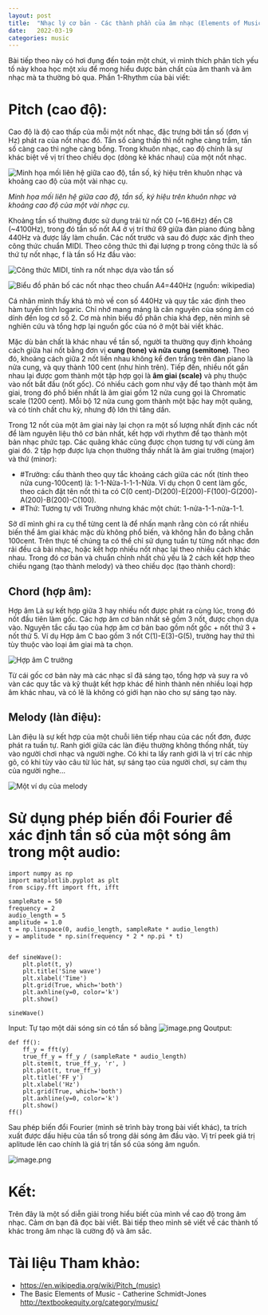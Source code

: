 ```yaml
---
layout: post
title:  "Nhạc lý cơ bản - Các thành phần của âm nhạc (Elements of Music) Phần 2: Pitch - Cao độ"
date:   2022-03-19
categories: music
---
```

Bài tiếp theo này có hơi đụng đến toán một chút, vì mình thích phân tích yếu tố này khoa học một xíu để mong hiểu được bản chất của âm thanh và âm nhạc mà ta thường bỏ qua.
Phần 1-Rhythm của bài viết: [](https://viblo.asia/p/nhac-ly-co-ban-cac-thanh-phan-cua-am-nhac-elements-of-music-phan-1-rhythm-jvElaR2d5kw)

# Pitch (cao độ): 
Cao độ là độ cao thấp của mỗi một nốt nhạc, đặc trưng bởi tần số (đơn vị Hz) phát ra của nốt nhạc đó. Tần số càng thấp thì nốt nghe càng trầm, tần số càng cao thì nghe càng bổng. Trong khuôn nhạc, cao độ chính là sự khác biệt về vị trí theo chiều dọc (dòng kẻ khác nhau) của một nốt nhạc.

![Minh họa mối liên hệ giữa cao độ, tần số, ký hiệu trên khuôn nhạc và khoảng cao độ của một vài nhạc cụ.](https://images.viblo.asia/cd7795b9-da51-4972-9dda-7aa90378dad8.png)

*Minh họa mối liên hệ giữa cao độ, tần số, ký hiệu trên khuôn nhạc và khoảng cao độ của một vài nhạc cụ.*

Khoảng tần số thường được sử dụng trải từ nốt C0 (~16.6Hz) đến C8 (~4100Hz), trong đó tần số nốt A4 ở vị trí thứ 69 giữa đàn piano đúng bằng 440Hz và được lấy làm chuẩn. Các nốt trước và sau đó được xác định theo công thức chuẩn MIDI. Theo công thức thì đại lượng p trong công thức là số thứ tự nốt nhạc, f  là tần số Hz đầu vào:

![Công thức MIDI, tính ra nốt nhạc dựa vào tần số](https://images.viblo.asia/5cab59c0-0f73-4659-8437-050d3df9c1e4.png)

![Biểu đồ phân bố các nốt nhạc theo chuẩn A4=440Hz (nguồn: wikipedia)](https://images.viblo.asia/f77cb2f8-2f3a-472d-935d-f871d0e4148a.png)

Cá nhân mình thấy khá tò mò về con số 440Hz và quy tắc xác định theo hàm tuyến tính logaric. Chỉ nhớ mang máng là căn nguyên của sóng âm có dính đến log cơ số 2. Cơ mà nhìn biểu đồ phân chia khá đẹp, nên mình sẽ nghiên cứu và tổng hợp lại nguồn gốc của nó ở một bài viết khác.

Mặc dù bản chất là khác nhau về tần số, người ta thường quy định khoảng cách giữa hai nốt bằng đơn vị **cung (tone) và nửa cung (semitone)**. Theo đó, khoảng cách giữa 2 nốt liền nhau không kể đen trắng trên đàn piano là nửa cung, và quy thành 100 cent (như hình trên). Tiếp đến, nhiều nốt gần nhau lại được gom thành một tập hợp gọi là **âm giai (scale)** và phụ thuộc vào nốt bắt đầu (nốt gốc). Có nhiều cách gom như vậy để tạo thành một âm giai, trong đó phổ biến nhất là âm giai gồm 12 nửa cung gọi là Chromatic scale (1200 cent). Mỗi bộ 12 nửa cung gom thành một bậc hay một quãng, và có tính chất chu kỳ, nhưng độ lớn thì tăng dần. 

Trong 12 nốt của một âm giai này lại chọn ra một số lượng nhất định các nốt để làm nguyên liệu thô cơ bản nhất, kết hợp với rhythm để tạo thành một bản nhạc phức tạp. Các quãng khác cũng được chọn tương tự với cùng âm giai đó. 2 tập hợp được lựa chọn thường thấy nhất là âm giai trưởng (major) và thứ (minor):

* #Trưởng: cấu thành theo quy tắc khoảng cách giữa các nốt (tính theo nửa cung-100cent) là: 1-1-Nửa-1-1-1-Nửa. Ví dụ chọn 0 cent làm gốc, theo cách đặt tên nốt thì ta có C(0 cent)-D(200)-E(200)-F(100)-G(200)-A(200)-B(200)-C(100).
* #Thứ: Tương tự với Trưởng nhưng khác một chút: 1-nửa-1-1-nửa-1-1.


Sở dĩ mình ghi ra cụ thể từng cent là để nhấn mạnh rằng còn có rất nhiều biến thể âm giai khác mặc dù không phổ biến, và không hẳn đo bằng chẵn 100cent.
Trên thực tế chúng ta có thể chỉ sử dụng tuần tự từng nốt nhạc đơn rải đều cả bài nhạc, hoặc kết hợp nhiều nốt nhạc lại theo nhiều cách khác nhau. Trong đó cơ bản và chuẩn chỉnh nhất chủ yếu là 2 cách kết hợp theo chiều ngang (tạo thành melody) và theo chiều dọc (tạo thành chord):

## Chord (hợp âm): 
Hợp âm Là sự kết hợp giữa 3 hay nhiều nốt được phát ra cùng lúc, trong đó nốt đầu tiên làm gốc. Các hợp âm cơ bản nhất sẽ gồm 3 nốt, được chọn dựa vào. Nguyên tắc cấu tạo của hợp âm cơ bản bao gồm nốt gốc + nốt thứ 3 + nốt thứ 5. Ví dụ Hợp âm C bao gồm 3 nốt C(1)-E(3)-G(5), trưởng hay thứ thì tùy thuộc vào loại âm giai mà ta chọn.

![Hợp âm C trưởng](https://images.viblo.asia/18838aa3-7791-4313-b359-bd07e4d975d3.png)

Từ cái gốc cơ bản này mà các nhạc sĩ đã sáng tạo, tổng hợp và suy ra vô vàn các quy tắc và kỹ thuật kết hợp khác để hình thành nên nhiều loại hợp âm khác nhau, và có lẽ là không có giới hạn nào cho sự sáng tạo này.

## Melody (làn điệu): 
Làn điệu là sự kết hợp của một chuỗi liên tiếp nhau của các nốt đơn, được phát ra tuần tự. Ranh giới giữa các làn điệu thường không thống nhất, tùy vào người chơi nhạc và người nghe. Có khi ta lấy ranh giới là vị trí các nhịp gõ, có khi tùy vào câu từ lúc hát, sự sáng tạo của người chơi, sự cảm thụ của người nghe...

![Một ví dụ của melody](https://images.viblo.asia/a7e1cf0f-56ed-43a5-8b07-ff89ea0dfcfc.png)


# Sử dụng phép biến đổi Fourier để xác định tần số của một sóng âm trong một audio:

```
import numpy as np
import matplotlib.pyplot as plt
from scipy.fft import fft, ifft

sampleRate = 50
frequency = 2
audio_length = 5
amplitude = 1.0
t = np.linspace(0, audio_length, sampleRate * audio_length)
y = amplitude * np.sin(frequency * 2 * np.pi * t)


def sineWave():
    plt.plot(t, y)
    plt.title('Sine wave')
    plt.xlabel('Time')
    plt.grid(True, which='both')
    plt.axhline(y=0, color='k')
    plt.show()

sineWave()
```
Input: 
Tự tạo một dải sóng sin có tần số bằng 
![image.png](https://images.viblo.asia/e66fce6b-b273-4479-8f60-d11d4517e518.png)
Qoutput:
```
def ff():
    ff_y = fft(y)
    true_ff_y = ff_y / (sampleRate * audio_length)
    plt.stem(t, true_ff_y, 'r', )
    plt.plot(t, true_ff_y)
    plt.title('FF y')
    plt.xlabel('Hz')
    plt.grid(True, which='both')
    plt.axhline(y=0, color='k')
    plt.show()
ff()
```

Sau phép biến đổi Fourier (mình sẽ trình bày trong bài viết khác), ta trích xuất được dấu hiệu của tần số trong dải sóng âm đầu vào. Vị trí peek giá trị aplitude lên cao chính là giá trị tần số của sóng âm nguồn.

![image.png](https://images.viblo.asia/2794f681-97b7-43a0-87b4-2853d7b5fbfb.png)

# Kết:
Trên đây là một số diễn giải trong hiểu biết của mình về cao độ trong âm nhạc. Cảm ơn bạn đã đọc bài viết. Bài tiếp theo mình sẽ viết về các thành tố khác trong âm nhạc là cường độ và âm sắc.

# Tài liệu Tham khảo:
+ https://en.wikipedia.org/wiki/Pitch_(music)
 + The Basic Elements of Music - Catherine Schmidt-Jones http://textbookequity.org/category/music/
